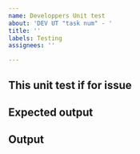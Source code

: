 ```yaml
---
name: Developpers Unit test
about: 'DEV UT "task num" - '
title: ''
labels: Testing
assignees: ''

---
```


## This unit test if for issue 

## Expected output 

## Output
